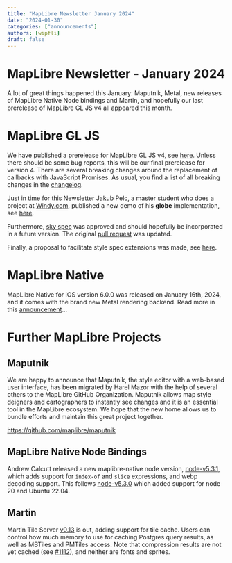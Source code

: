 ```yaml
---
title: "MapLibre Newsletter January 2024"
date: "2024-01-30"
categories: ["announcements"]
authors: [wipfli]
draft: false
---
```


# MapLibre Newsletter - January 2024

A lot of great things happened this January: Maputnik, Metal, new releases of MapLibre Native Node bindings and Martin, and hopefully our last prerelease of MapLibre GL JS v4 all appeared this month.

# MapLibre GL JS

We have published a prerelease for MapLibre GL JS v4, see [here](https://github.com/maplibre/maplibre-gl-js/releases/tag/v4.0.0-pre.6). Unless there should be some bug reports, this will be our final prerelease for version 4. There are several breaking changes around the replacement of callbacks with JavaScript Promises. As usual, you find a list of all breaking changes in the [changelog](https://github.com/maplibre/maplibre-gl-js/blob/main/CHANGELOG.md).

Just in time for this Newsletter Jakub Pelc, a master student who does a project at [Windy.com](https://windy.com), published a new demo of his **globe** implementation, see [here](https://github.com/maplibre/maplibre/discussions/161#discussioncomment-8300538).

Furthermore, [sky spec](https://github.com/maplibre/maplibre-style-spec/pull/478) was approved and should hopefully be incorporated in a future version. The original [pull request](https://github.com/maplibre/maplibre-gl-js/pull/3645) was updated.

Finally, a proposal to facilitate style spec extensions was made, see [here](https://github.com/maplibre/maplibre-style-spec/issues/516).

# MapLibre Native

MapLibre Native for iOS version 6.0.0 was released on January 16th, 2024, and it comes with the brand new Metal rendering backend. Read more in this [announcement](https://maplibre.org/news/2024-01-19-metal-support-for-maplibre-native-ios-is-here/)...

# Further MapLibre Projects

## Maputnik

We are happy to announce that Maputnik, the style editor with a web-based user interface, has been migrated by Harel Mazor with the help of several others to the MapLibre GitHub Organization. Maputnik allows map style deigners and cartographers to instantly see changes and it is an essential tool in the MapLibre ecosystem. We hope that the new home allows us to bundle efforts and maintain this great project together.

https://github.com/maplibre/maputnik

## MapLibre Native Node Bindings

Andrew Calcutt released a new maplibre-native node version, [node-v5.3.1](https://github.com/maplibre/maplibre-native/releases/tag/node-v5.3.1), which adds support for `index-of` and `slice` expressions, and webp decoding support. This follows [node-v5.3.0](https://github.com/maplibre/maplibre-native/releases/tag/node-v5.3.0) which added support for node 20 and Ubuntu 22.04.

## Martin

Martin Tile Server [v0.13](https://github.com/maplibre/martin/releases/tag/v0.13.0) is out, adding support for tile cache. Users can control how much memory to use for caching Postgres query results, as well as MBTiles and PMTiles access. Note that compression results are not yet cached (see [#1112](https://github.com/maplibre/martin/issues/1112)), and neither are fonts and sprites.
